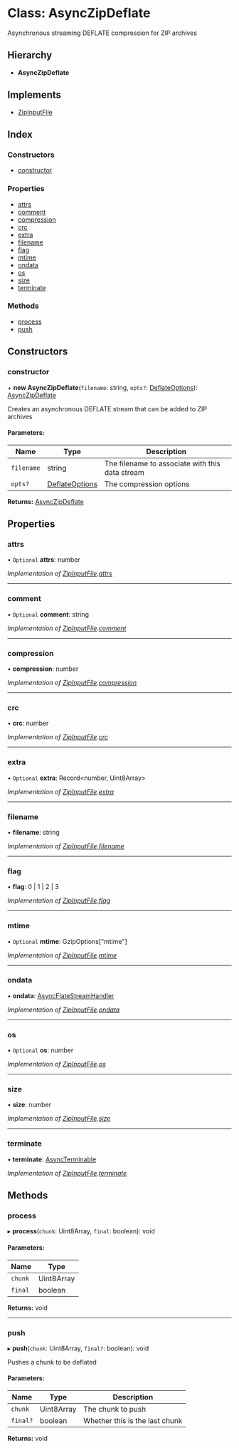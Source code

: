 # Class: AsyncZipDeflate

Asynchronous streaming DEFLATE compression for ZIP archives

## Hierarchy

* **AsyncZipDeflate**

## Implements

* [ZipInputFile](../interfaces/zipinputfile.md)

## Index

### Constructors

* [constructor](asynczipdeflate.md#constructor)

### Properties

* [attrs](asynczipdeflate.md#attrs)
* [comment](asynczipdeflate.md#comment)
* [compression](asynczipdeflate.md#compression)
* [crc](asynczipdeflate.md#crc)
* [extra](asynczipdeflate.md#extra)
* [filename](asynczipdeflate.md#filename)
* [flag](asynczipdeflate.md#flag)
* [mtime](asynczipdeflate.md#mtime)
* [ondata](asynczipdeflate.md#ondata)
* [os](asynczipdeflate.md#os)
* [size](asynczipdeflate.md#size)
* [terminate](asynczipdeflate.md#terminate)

### Methods

* [process](asynczipdeflate.md#process)
* [push](asynczipdeflate.md#push)

## Constructors

### constructor

\+ **new AsyncZipDeflate**(`filename`: string, `opts?`: [DeflateOptions](../interfaces/deflateoptions.md)): [AsyncZipDeflate](asynczipdeflate.md)

Creates an asynchronous DEFLATE stream that can be added to ZIP archives

#### Parameters:

Name | Type | Description |
------ | ------ | ------ |
`filename` | string | The filename to associate with this data stream |
`opts?` | [DeflateOptions](../interfaces/deflateoptions.md) | The compression options  |

**Returns:** [AsyncZipDeflate](asynczipdeflate.md)

## Properties

### attrs

• `Optional` **attrs**: number

*Implementation of [ZipInputFile](../interfaces/zipinputfile.md).[attrs](../interfaces/zipinputfile.md#attrs)*

___

### comment

• `Optional` **comment**: string

*Implementation of [ZipInputFile](../interfaces/zipinputfile.md).[comment](../interfaces/zipinputfile.md#comment)*

___

### compression

•  **compression**: number

*Implementation of [ZipInputFile](../interfaces/zipinputfile.md).[compression](../interfaces/zipinputfile.md#compression)*

___

### crc

•  **crc**: number

*Implementation of [ZipInputFile](../interfaces/zipinputfile.md).[crc](../interfaces/zipinputfile.md#crc)*

___

### extra

• `Optional` **extra**: Record\<number, Uint8Array>

*Implementation of [ZipInputFile](../interfaces/zipinputfile.md).[extra](../interfaces/zipinputfile.md#extra)*

___

### filename

•  **filename**: string

*Implementation of [ZipInputFile](../interfaces/zipinputfile.md).[filename](../interfaces/zipinputfile.md#filename)*

___

### flag

•  **flag**: 0 \| 1 \| 2 \| 3

*Implementation of [ZipInputFile](../interfaces/zipinputfile.md).[flag](../interfaces/zipinputfile.md#flag)*

___

### mtime

• `Optional` **mtime**: GzipOptions[\"mtime\"]

*Implementation of [ZipInputFile](../interfaces/zipinputfile.md).[mtime](../interfaces/zipinputfile.md#mtime)*

___

### ondata

•  **ondata**: [AsyncFlateStreamHandler](../README.md#asyncflatestreamhandler)

*Implementation of [ZipInputFile](../interfaces/zipinputfile.md).[ondata](../interfaces/zipinputfile.md#ondata)*

___

### os

• `Optional` **os**: number

*Implementation of [ZipInputFile](../interfaces/zipinputfile.md).[os](../interfaces/zipinputfile.md#os)*

___

### size

•  **size**: number

*Implementation of [ZipInputFile](../interfaces/zipinputfile.md).[size](../interfaces/zipinputfile.md#size)*

___

### terminate

•  **terminate**: [AsyncTerminable](../interfaces/asyncterminable.md)

*Implementation of [ZipInputFile](../interfaces/zipinputfile.md).[terminate](../interfaces/zipinputfile.md#terminate)*

## Methods

### process

▸ **process**(`chunk`: Uint8Array, `final`: boolean): void

#### Parameters:

Name | Type |
------ | ------ |
`chunk` | Uint8Array |
`final` | boolean |

**Returns:** void

___

### push

▸ **push**(`chunk`: Uint8Array, `final?`: boolean): void

Pushes a chunk to be deflated

#### Parameters:

Name | Type | Description |
------ | ------ | ------ |
`chunk` | Uint8Array | The chunk to push |
`final?` | boolean | Whether this is the last chunk  |

**Returns:** void
